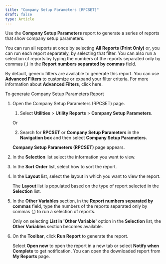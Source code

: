 ```yaml
---
title: "Company Setup Parameters [RPCSET]"
draft: false
type: Article
---
```


Use the **Company Setup Parameters** report to generate a series of reports that show company setup parameters.

You can run all reports at once by selecting **All Reports (Print Only)** or, you can run each report separately, by selecting that filter. You can also run a selection of reports by typing the numbers of the reports separated only by commas (,) in the **Report numbers separated by commas** field.

By default, generic filters are available to generate this report. You can use **Advanced Filters** to customize or expand your filter criteria. For more information about **Advanced Filters**, click here.

To generate Company Setup Parameters Report

1. Open the Company Setup Parameters (RPCSET) page.

    1. Select **Utilities** > **Utility Reports** > **Company Setup Parameters**.

    Or

    2. Search for **RPCSET** or **Company Setup Parameters** in the **Navigation box** and then select **Company Setup Parameters**.

    **Company Setup Parameters (RPCSET)** page appears.

2. In the **Selection** list select the information you want to view.

3. In the **Sort Order** list, select how to sort the report.

4. In the **Layout** list, select the layout in which you want to view the report.

    The **Layout** list is populated based on the type of report selected in the **Selection** list.

5. In the **Other Variables** section, in the **Report numbers separated by commas** field, type the numbers of the reports separated only by commas (,) to run a selection of reports.

    Only on selecting **List in 'Other Variable'** option in the **Selection** list, the **Other Variables** section becomes available.

6. On the **Toolbar**, click **Run Report** to generate the report.

    Select **Open now** to open the report in a new tab or select **Notify when Complete** to get notification. You can open the downloaded report from **My Reports** page.

​